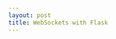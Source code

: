```yaml
---
layout: post
title: WebSockets with Flask
---
```



[0]: http://kennethreitz.org/introducing-flask-sockets/

